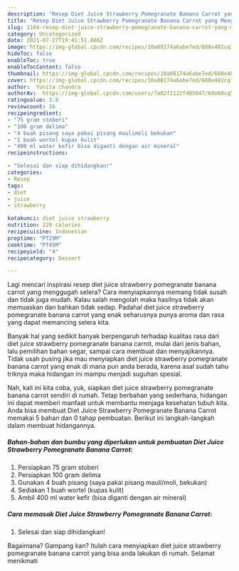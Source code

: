 ```yaml
---
description: "Resep Diet Juice Strawberry Pomegranate Banana Carrot yang Menggugah Selera"
title: "Resep Diet Juice Strawberry Pomegranate Banana Carrot yang Menggugah Selera"
slug: 1104-resep-diet-juice-strawberry-pomegranate-banana-carrot-yang-menggugah-selera
category: Uncategorized
date: 2021-07-27T19:41:51.606Z
image: https://img-global.cpcdn.com/recipes/10a08174a6abe7ed/680x482cq70/diet-juice-strawberry-pomegranate-banana-carrot-foto-resep-utama.jpg
hideToc: false
enableToc: true
enableTocContent: false
thumbnail: https://img-global.cpcdn.com/recipes/10a08174a6abe7ed/680x482cq70/diet-juice-strawberry-pomegranate-banana-carrot-foto-resep-utama.jpg
cover: https://img-global.cpcdn.com/recipes/10a08174a6abe7ed/680x482cq70/diet-juice-strawberry-pomegranate-banana-carrot-foto-resep-utama.jpg
author:  Yunita chandra
authorAv:  https://img-global.cpcdn.com/users/7a82f2122f405047/60x60cq50/avatar.jpg
ratingvalue: 3.8
reviewcount: 16
recipeingredient:
- "75 gram stoberi"
- "100 gram delima"
- "4 buah pisang saya pakai pisang maulimoli bekukan"
- "1 buah wortel kupas kulit"
- "400 ml water kefir bisa diganti dengan air mineral"
recipeinstructions:

- "Selesai dan siap dihidangkan!"
categories:
- Resep
tags:
- diet
- juice
- strawberry

katakunci: diet juice strawberry 
nutrition: 229 calories
recipecuisine: Indonesian
preptime: "PT29M"
cooktime: "PT45M"
recipeyield: "4"
recipecategory: Dessert

---
```



Lagi mencari inspirasi resep diet juice strawberry pomegranate banana carrot yang menggugah selera? Cara menyiapkannya memang tidak susah dan tidak juga mudah. Kalau salah mengolah maka hasilnya tidak akan memuaskan dan bahkan tidak sedap. Padahal diet juice strawberry pomegranate banana carrot yang enak seharusnya punya aroma dan rasa yang dapat memancing selera kita.


Banyak hal yang sedikit banyak berpengaruh terhadap kualitas rasa dari diet juice strawberry pomegranate banana carrot, mulai dari jenis bahan, lalu pemilihan bahan segar, sampai cara membuat dan menyajikannya. Tidak usah pusing jika mau menyiapkan diet juice strawberry pomegranate banana carrot yang enak di mana pun anda berada, karena asal sudah tahu triknya maka hidangan ini mampu menjadi suguhan spesial.




Nah, kali ini kita coba, yuk, siapkan diet juice strawberry pomegranate banana carrot sendiri di rumah. Tetap berbahan yang sederhana, hidangan ini dapat memberi manfaat untuk membantu menjaga kesehatan tubuh kita. Anda bisa membuat Diet Juice Strawberry Pomegranate Banana Carrot memakai 5 bahan dan 0 tahap pembuatan. Berikut ini langkah-langkah dalam membuat hidangannya.

<!--inarticleads1-->

##### Bahan-bahan dan bumbu yang diperlukan untuk pembuatan Diet Juice Strawberry Pomegranate Banana Carrot:

1. Persiapkan 75 gram stoberi
1. Persiapkan 100 gram delima
1. Gunakan 4 buah pisang (saya pakai pisang mauli/moli, bekukan)
1. Sediakan 1 buah wortel (kupas kulit)
1. Ambil 400 ml water kefir (bisa diganti dengan air mineral)




<!--inarticleads2-->

##### Cara memasak Diet Juice Strawberry Pomegranate Banana Carrot:


1. Selesai dan siap dihidangkan!



Bagaimana? Gampang kan? Itulah cara menyiapkan diet juice strawberry pomegranate banana carrot yang bisa anda lakukan di rumah. Selamat menikmati
